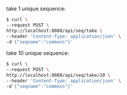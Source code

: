 take 1 unique sequence:

```bash
$ curl \
--request POST \
http://localhost:8080/api/seq/take \
--header 'Content-Type: application/json' \
-d'{"seqname":"commons"}'
```

take 10 unique sequence:

```bash
$ curl \
--request POST \
http://localhost:8080/api/seq/take/10 \
--header 'Content-Type: application/json' \
-d'{"seqname":"commons"}'
```